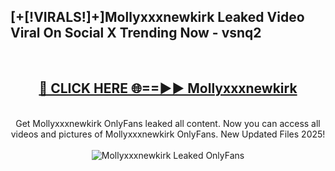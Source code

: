 <h2>[+[!VIRALS!]+]Mollyxxxnewkirk Leaked Video Viral On Social X Trending Now - vsnq2</h2>
<br>
<div align="center">
<h2><a href="https://libra.edu.pl?Mollyxxxnewkirk" rel="nofollow">🔴 CLICK HERE 🌐==►► Mollyxxxnewkirk</a></h2>
<br>
Get Mollyxxxnewkirk OnlyFans leaked all content. Now you can access all videos and pictures of Mollyxxxnewkirk OnlyFans. New Updated Files 2025!
<br>
<br>
<a href="https://libra.edu.pl?Mollyxxxnewkirk" rel="nofollow" data-target="animated-image.originalLink"><img src="https://i.ibb.co.com/WyWwxjT/player-gif2.gif" alt="Mollyxxxnewkirk Leaked OnlyFans" style="max-width: 100%; display: inline-block;" data-target="animated-image.originalImage"></a>
</div>
<br>